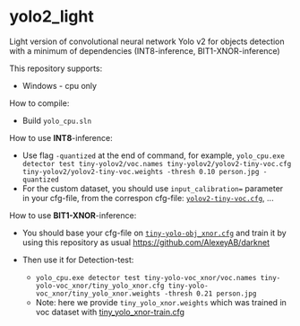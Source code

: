 # yolo2_light
Light version of convolutional neural network Yolo v2 for objects detection with a minimum of dependencies (INT8-inference, BIT1-XNOR-inference)

This repository supports:

* Windows - cpu only

How to compile:
* Build `yolo_cpu.sln`
    
How to use **INT8**-inference:
* Use flag `-quantized` at the end of command, for example, `yolo_cpu.exe detector test tiny-yolov2/voc.names tiny-yolov2/yolov2-tiny-voc.cfg tiny-yolov2/yolov2-tiny-voc.weights -thresh 0.10 person.jpg -quantized`
* For the custom dataset, you should use `input_calibration=` parameter in your cfg-file, from the correspon cfg-file: [`yolov2-tiny-voc.cfg`](https://github.com/ghimiredhikura/yolo2_light_cpu/blob/f8b8937759c2636bca44887275e6b740d17170db/bin/tiny-yolov2/yolov2-tiny-voc.cfg#L24), ...

How to use **BIT1-XNOR**-inference:
* You should base your cfg-file on [`tiny-yolo-obj_xnor.cfg`](https://github.com/AlexeyAB/yolo2_light/blob/master/bin/tiny-yolo-obj_xnor.cfg) and train it by using this repository as usual https://github.com/AlexeyAB/darknet

* Then use it for Detection-test:
    * `yolo_cpu.exe detector test tiny-yolo-voc_xnor/voc.names tiny-yolo-voc_xnor/tiny_yolo_xnor.cfg tiny-yolo-voc_xnor/tiny_yolo_xnor.weights -thresh 0.21 person.jpg`
	* Note: here we provide `tiny_yolo_xnor.weights` which was trained in voc dataset with [tiny_yolo_xnor-train.cfg](bin/tiny-yolo-voc_xnor/tiny_yolo_xnor-train.cfg)
